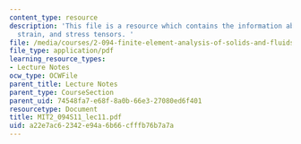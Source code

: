 ```yaml
---
content_type: resource
description: 'This file is a resource which contains the information about deformation,
  strain, and stress tensors. '
file: /media/courses/2-094-finite-element-analysis-of-solids-and-fluids-ii-spring-2011/a22e7ac62342e94a6b66cfffb76b7a7a_MIT2_094S11_lec11.pdf
file_type: application/pdf
learning_resource_types:
- Lecture Notes
ocw_type: OCWFile
parent_title: Lecture Notes
parent_type: CourseSection
parent_uid: 74548fa7-e68f-8a0b-66e3-27080ed6f401
resourcetype: Document
title: MIT2_094S11_lec11.pdf
uid: a22e7ac6-2342-e94a-6b66-cfffb76b7a7a
---
```

